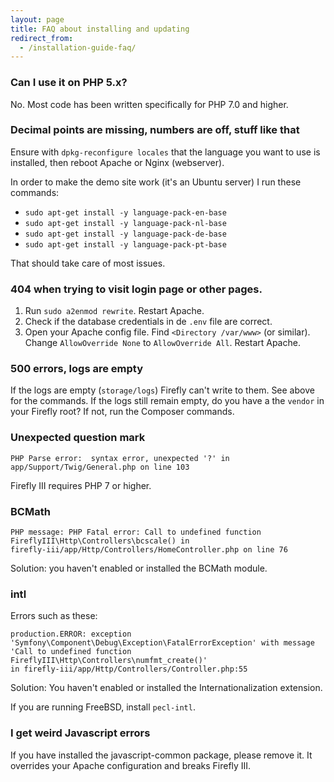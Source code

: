 ```yaml
---
layout: page
title: FAQ about installing and updating
redirect_from:
  - /installation-guide-faq/
---
```


### Can I use it on PHP 5.x?

No. Most code has been written specifically for PHP 7.0 and higher.

### Decimal points are missing, numbers are off, stuff like that

Ensure with `dpkg-reconfigure locales` that the language you want to use is installed, then reboot Apache or Nginx (webserver).

In order to make the demo site work (it's an Ubuntu server) I run these commands:

* `sudo apt-get install -y language-pack-en-base`
* `sudo apt-get install -y language-pack-nl-base`
* `sudo apt-get install -y language-pack-de-base`
* `sudo apt-get install -y language-pack-pt-base`

That should take care of most issues.

### 404 when trying to visit login page or other pages.

1. Run `sudo a2enmod rewrite`. Restart Apache.
2. Check if the database credentials in de `.env` file are correct.
3. Open your Apache config file. Find `<Directory /var/www>` (or similar). Change `AllowOverride None` to `AllowOverride All`. Restart Apache.

### 500 errors, logs are empty

If the logs are empty (``storage/logs``) Firefly can't write to them. See above for the commands. If the logs still remain empty, do you have a the ``vendor`` in your Firefly root? If not, run the Composer commands.

### Unexpected question mark

```
PHP Parse error:  syntax error, unexpected '?' in 
app/Support/Twig/General.php on line 103
```

Firefly III requires PHP 7 or higher.

### BCMath

```
PHP message: PHP Fatal error: Call to undefined function 
FireflyIII\Http\Controllers\bcscale() in
firefly-iii/app/Http/Controllers/HomeController.php on line 76
```

Solution: you haven't enabled or installed the BCMath module.

### intl

Errors such as these:

```
production.ERROR: exception 
'Symfony\Component\Debug\Exception\FatalErrorException' with message
'Call to undefined function FireflyIII\Http\Controllers\numfmt_create()'
in firefly-iii/app/Http/Controllers/Controller.php:55
```

Solution: You haven't enabled or installed the Internationalization extension.

If you are running FreeBSD, install ``pecl-intl``.

### I get weird Javascript errors

If you have installed the javascript-common package, please remove it. It overrides your Apache configuration and breaks Firefly III.

